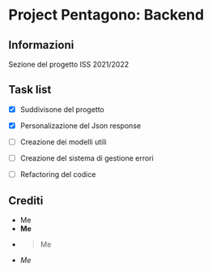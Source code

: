 ﻿# Project Pentagono: Backend

## Informazioni
Sezione del progetto ISS 2021/2022



## Task list
- [x] Suddivisone del progetto
- [x] Personalizazione del Json response
- [ ] Creazione dei modelli utili
- [ ] Creazione del sistema di gestione errori
- [ ] Refactoring del codice



## Crediti
- Me
- **Me**
- >Me
- *Me*
